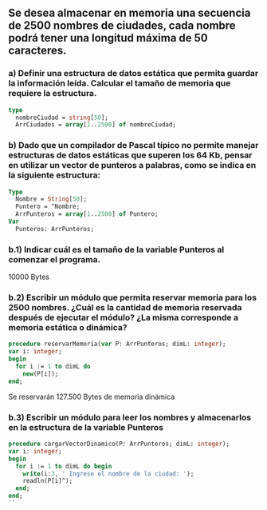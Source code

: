 ## Se desea almacenar en memoria una secuencia de 2500 nombres de ciudades, cada nombre podrá tener una longitud máxima de 50 caracteres.
### a) Definir una estructura de datos estática que permita guardar la información leída. Calcular el tamaño de memoria que requiere la estructura.

```pascal
type
  nombreCiudad = string[50];
  ArrCiudades = array[1..2500] of nombreCiudad;
```

### b) Dado que un compilador de Pascal típico no permite manejar estructuras de datos estáticas que superen los 64 Kb, pensar en utilizar un vector de punteros a palabras, como se indica en la siguiente estructura:
```pascal
Type
  Nombre = String[50];
  Puntero = ^Nombre;
  ArrPunteros = array[1..2500] of Puntero;
Var
  Punteros: ArrPunteros;
```

### b.1) Indicar cuál es el tamaño de la variable Punteros al comenzar el programa.
10000 Bytes

### b.2) Escribir un módulo que permita reservar memoria para los 2500 nombres. ¿Cuál es la cantidad de memoria reservada después de ejecutar el módulo? ¿La misma corresponde a memoria estática o dinámica?
```pascal
procedure reservarMemoria(var P: ArrPunteros; dimL: integer);
var i: integer;
begin
  for i := 1 to dimL do
    new(P[i]);
end;
```
Se reservarán 127.500 Bytes de memoria dinámica

### b.3) Escribir un módulo para leer los nombres y almacenarlos en la estructura de la variable Punteros

```pascal
procedure cargarVectorDinamico(P: ArrPunteros; dimL: integer);
var i: integer;
begin
  for i := 1 to dimL do begin
    write(i:3, ' Ingrese el nombre de la ciudad: ');
    readln(P[i]^);
  end;
end;
``